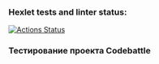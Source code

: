 ### Hexlet tests and linter status:
[![Actions Status](https://github.com/LucyMurrr/qa-engineer-project-85/actions/workflows/hexlet-check.yml/badge.svg)](https://github.com/LucyMurrr/qa-engineer-project-85/actions)
<h3>Тестирование проекта Codebattle</h3>
